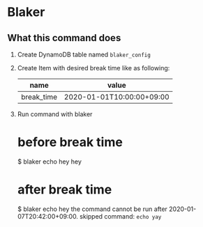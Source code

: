 # Blaker

## What this command does

1. Create DynamoDB table named `blaker_config`
1. Create Item with desired break time like as following:

    name | value
    -- | --
    break_time | 2020-01-01T10:00:00+09:00
1. Run command with blaker

    # before break time
    $ blaker echo hey
    hey

    # after break time
    $ blaker echo hey
    the command cannot be run after 2020-01-07T20:42:00+09:00. skipped command: `echo yay`
